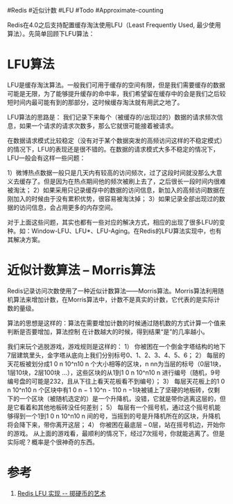 #Redis #近似计数 #LFU #Todo #Approximate-counting

Redis在4.0之后支持配置缓存淘汰使用LFU（Least Frequently Used, 最少使用算法）。先简单回顾下LFU算法：

# LFU算法
LFU是缓存淘汰算法。一般我们可用于缓存的空间有限，但是我们需要缓存的数据可能是无限，为了能够提升缓存的命中率，我们希望留在缓存中的会是我们之后较短时间内最可能有到的那部分，这时候缓存淘汰就有用武之地了。

LFU算法的思路是： 我们记录下来每个（被缓存的/出现过的）数据的请求频次信息，如果一个请求的请求次数多，那么它就很可能接着被请求。

在数据请求模式比较稳定（没有对于某个数据突发的高频访问这样的不稳定模式）的情况下，LFU的表现还是很不错的。在数据的请求模式大多不稳定的情况下，LFU一般会有这样一些问题：

1）微博热点数据一般只是几天内有较高的访问频次，过了这段时间就没那么大意义去缓存了。但是因为在热点期间他的频次被刷上去了，之后很长一段时间内很难被淘汰；
2）如果采用只记录缓存中的数据的访问信息，新加入的高频访问数据在刚加入的时候由于没有累积优势，很容易被淘汰掉；
3）如果记录全部出现过的数据的访问信息，会占用更多的内存空间。

对于上面这些问题，其实也都有一些对应的解决方式，相应的出现了很多LFU的变种。如：Window-LFU、LFU*、LFU-Aging。在Redis的LFU算法实现中，也有其解决方案。

# 近似计数算法 – Morris算法
Redis记录访问次数使用了一种近似计数算法——Morris算法。Morris算法利用随机算法来增加计数，在Morris算法中，计数不是真实的计数，它代表的是实际计数的量级。

算法的思想是这样的：算法在需要增加计数的时候通过随机数的方式计算一个值来判断是否要增加，算法控制 在计数越大的时候，得到结果“是”的几率越小。

我们来玩个逃脱游戏，游戏规则是这样的：
1） 你被困在一个倒金字塔结构的地下7层建筑里头，金字塔从底向上我们分别标号0、1、2、3、4、5、6；
2） 每层的天花板被划分成1 0 n 10^n10 
n
 个大小相等的区块，n nn为当层的标号（0层1块，1层10块，2层100块 …），这些区块的从1到1 0 n 10^n10 
n
 进行编号（随机，9号编号盘的可能是232，且从下往上看天花板看不到编号）；
3） 每层天花板上的1 0 n 10^n10 
n
 个区块中有1 0 n − 1 10^n - 110 
n
 −1块被铺上了坚硬的地板砖，仅剩下的一个区块（被随机选定的）是一个升降机，没错，它就是带你逃离这层的，但是它看着和其他地板砖没任何差别；
5） 每层有一个摇号机，通过这个摇号机能够得到一个1到1 0 n 10^n10 
n
 间的号，当摇到的号是升降机所在的区块，升降机将会降下来，带你离开这层；
4） 你被困在最底层 – 0层，站在摇号机边，开始你的游戏。
从上面的游戏看，最顺利的情况下，经过7次摇号，你就能逃离了。但是实际呢？概率是个很神奇的东西。


# 参考
1. [Redis LFU 实现 -- 掷硬币的艺术](https://blog.csdn.net/jh0218/article/details/95389361)
